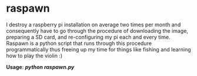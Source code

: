# raspawn

I destroy a raspberry pi installation on average two times per month and consequently have to go through the procedure of downloading the image, preparing a SD card, and re-configuring my pi each and every time. Raspawn is a python script that runs through this procedure programmatically thus freeing up my time for things like fishing and learning how to play the violin :)  


<b>Usage</b>: 
<i><b>python raspawn.py</b></i> 

